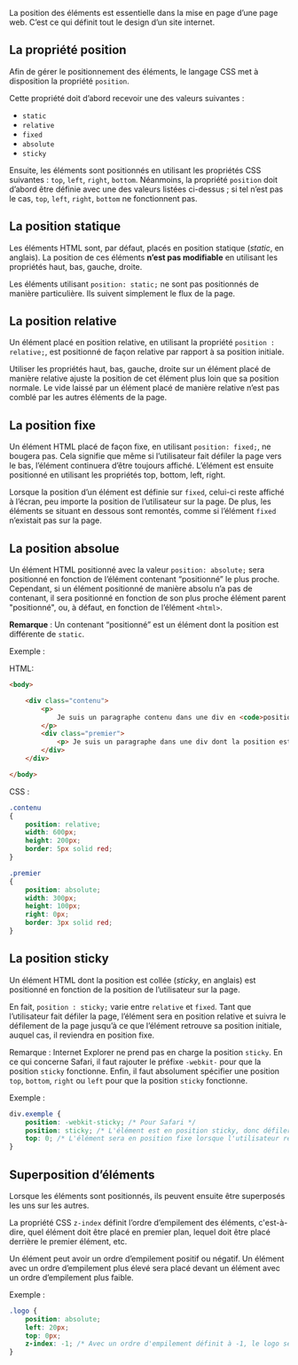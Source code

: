 La position des éléments est essentielle dans la mise en page d’une page web. C’est ce qui définit tout le design d’un site internet. 

## La propriété position

Afin de gérer le positionnement des éléments, le langage CSS met à disposition la propriété ```position```. 

Cette propriété doit d’abord recevoir une des valeurs suivantes :

- ```static```
- ```relative```
- ```fixed```
- ```absolute```
- ```sticky```

Ensuite, les éléments sont positionnés en utilisant les propriétés CSS suivantes : ```top```, ```left```, ```right```, ```bottom```. Néanmoins, la propriété ```position``` doit d’abord être définie avec une des valeurs listées ci-dessus ; si tel n’est pas le cas, ```top```, ```left```, ```right```, ```bottom``` ne fonctionnent pas.

## La position statique

Les éléments HTML sont, par défaut, placés en position statique (*static*, en anglais). La position de ces éléments **n’est pas modifiable** en utilisant les propriétés haut, bas, gauche, droite. 

Les éléments utilisant ```position: static;``` ne sont pas positionnés de manière particulière. Ils suivent simplement le flux de la page. 

## La position relative

Un élément placé en position relative, en utilisant la propriété ```position : relative;```, est positionné de façon relative par rapport à sa position initiale. 

Utiliser les propriétés haut, bas, gauche, droite sur un élément placé de manière relative ajuste la position de cet élément plus loin que sa position normale. Le vide laissé par un élément placé de manière relative n’est pas comblé par les autres éléments de la page. 

## La position fixe

Un élément HTML placé de façon fixe, en utilisant ```position: fixed;```, ne bougera pas. Cela signifie que même si l’utilisateur fait défiler la page vers le bas, l’élément continuera d’être toujours affiché. L’élément est ensuite positionné en utilisant les propriétés top, bottom, left, right. 

Lorsque la position d’un élément est définie sur ```fixed```, celui-ci reste affiché à l’écran, peu importe la position de l’utilisateur sur la page. De plus, les éléments se situant en dessous sont remontés, comme si l’élément ```fixed``` n’existait pas sur la page. 

## La position absolue

Un élément HTML positionné avec la valeur ```position: absolute;``` sera positionné en fonction de l’élément contenant “positionné” le plus proche. Cependant, si un élément positionné de manière absolu n’a pas de contenant, il sera positionné en fonction de son plus proche élément parent "positionné", ou, à défaut, en fonction de l’élément ```<html>```.

__Remarque__ : Un contenant “positionné” est un élément dont la position est différente de ```static```.

Exemple :

HTML:

```html
<body>

	<div class="contenu">
		<p>
			Je suis un paragraphe contenu dans une div en <code>position: relative;</code>
		</p>
		<div class="premier">
			<p> Je suis un paragraphe dans une div dont la position est <code> position:absolute; </code> . Je suis contenu dans une div de classe contenu dont la position est fixed.</p>
		</div>
	</div>

</body>
```

CSS :

```css
.contenu
{
	position: relative;
	width: 600px;
	height: 200px;
	border: 5px solid red;
}

.premier
{
	position: absolute;
	width: 300px;
	height: 100px;
	right: 0px;
	border: 3px solid red;
}
```

## La position sticky

Un élément HTML dont la position est collée (*sticky*, en anglais) est positionné en fonction de la position de l’utilisateur sur la page. 

En fait, ```position : sticky;``` varie entre ```relative``` et ```fixed```. Tant que l’utilisateur fait défiler la page, l’élément sera en position relative et suivra le défilement de la page jusqu’à ce que l’élément retrouve sa position initiale, auquel cas, il reviendra en position fixe.

Remarque : Internet Explorer ne prend pas en charge la position ```sticky```. En ce qui concerne Safari, il faut rajouter le préfixe ```-webkit-``` pour que la position ```sticky``` fonctionne. Enfin, il faut absolument spécifier une position ```top```, ```bottom```, ```right``` ou ```left``` pour que la position ```sticky``` fonctionne. 

Exemple :

```css
div.exemple {
	position: -webkit-sticky; /* Pour Safari */
	position: sticky; /* L'élément est en position sticky, donc défilera en même temps que la page */
	top: 0; /* L'élément sera en position fixe lorsque l'utilisateur reviendra en haut de la page */
}
```

## Superposition d’éléments

Lorsque les éléments sont positionnés, ils peuvent ensuite être superposés les uns sur les autres. 

La propriété CSS ```z-index``` définit l’ordre d’empilement des éléments, c'est-à-dire, quel élément doit être placé en premier plan, lequel doit être placé derrière le premier élément, etc. 

Un élément peut avoir un ordre d’empilement positif ou négatif. Un élément avec un ordre d’empilement plus élevé sera placé devant un élément avec un ordre d’empilement plus faible. 

Exemple :

```css
.logo {
	position: absolute;
	left: 20px;
	top: 0px;
	z-index: -1; /* Avec un ordre d'empilement définit à -1, le logo sera placé derrière le texte */
}
```